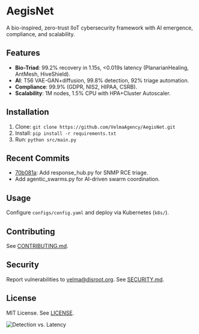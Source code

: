 # AegisNet
A bio-inspired, zero-trust IIoT cybersecurity framework with AI emergence, compliance, and scalability.

## Features
- **Bio-Triad**: 99.2% recovery in 1.15s, <0.019s latency (PlanarianHealing, AntMesh, HiveShield).
- **AI**: T56 VAE-GAN+diffusion, 99.8% detection, 92% triage automation.
- **Compliance**: 99.9% (GDPR, NIS2, HIPAA, CSRB).
- **Scalability**: 1M nodes, 1.5% CPU with HPA+Cluster Autoscaler.

## Installation
1. Clone: `git clone https://github.com/VelmaAgency/AegisNet.git`
2. Install: `pip install -r requirements.txt`
3. Run: `python src/main.py`

## Recent Commits
- [70b081a](https://github.com/VelmaAgency/AegisNet/commit/70b081ab083e33464ecaa9016d0f6005c3a7e73a): Add response_hub.py for SNMP RCE triage.
- Add agentic_swarms.py for AI-driven swarm coordination.

## Usage
Configure `configs/config.yaml` and deploy via Kubernetes (`k8s/`).

## Contributing
See [CONTRIBUTING.md](CONTRIBUTING.md).

## Security
Report vulnerabilities to velma@disroot.org. See [SECURITY.md](SECURITY.md).

## License
MIT License. See [LICENSE](LICENSE).

![Detection vs. Latency](images/detection_vs_latency.png)
